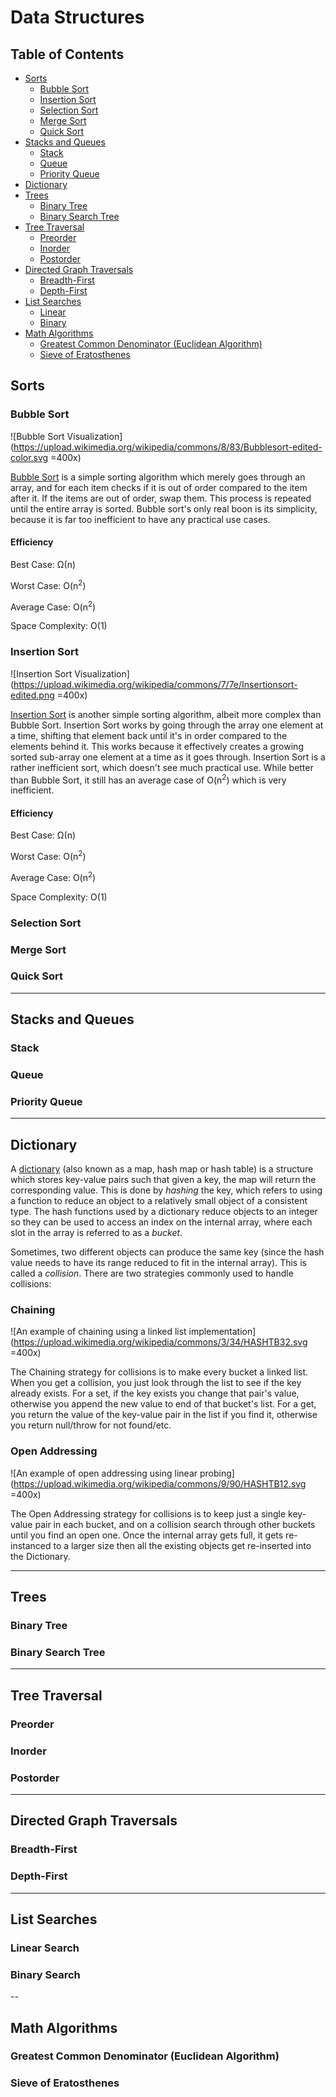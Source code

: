 # Data Structures

## Table of Contents
  - [Sorts](##sorts)
    - [Bubble Sort](#bubble-sort)
    - [Insertion Sort](#insertion-sort)
    - [Selection Sort](#selection-sort)
    - [Merge Sort]()
    - [Quick Sort]()
  - [Stacks and Queues]()
    - [Stack]()
    - [Queue]()
    - [Priority Queue]()
  - [Dictionary]()
  - [Trees]()
    - [Binary Tree]()
    - [Binary Search Tree]()
  - [Tree Traversal]()
    - [Preorder]()
    - [Inorder]()
    - [Postorder]()
  - [Directed Graph Traversals]()
    - [Breadth-First]()
    - [Depth-First]()
  - [List Searches]()
    - [Linear]()
    - [Binary]()
  - [Math Algorithms]()
    - [Greatest Common Denominator (Euclidean Algorithm)]()
    - [Sieve of Eratosthenes]()

## Sorts

### Bubble Sort
![Bubble Sort Visualization](https://upload.wikimedia.org/wikipedia/commons/8/83/Bubblesort-edited-color.svg =400x)

[Bubble Sort](https://en.wikipedia.org/wiki/Bubble_sort) is a simple sorting algorithm which merely goes through an array, and for each item checks if it is out of order compared to the item after it. If the items are out of order, swap them. This process is repeated until the entire array is sorted. Bubble sort's only real boon is its simplicity, because it is far too inefficient to have any practical use cases.

#### Efficiency
Best Case: Ω(n)

Worst Case: O(n<sup>2</sup>)

Average Case: O(n<sup>2</sup>)

Space Complexity: O(1)

### Insertion Sort
![Insertion Sort Visualization](https://upload.wikimedia.org/wikipedia/commons/7/7e/Insertionsort-edited.png =400x)

[Insertion Sort](https://en.wikipedia.org/wiki/Insertion_sort) is another simple sorting algorithm, albeit more complex than Bubble Sort. Insertion Sort works by going through the array one element at a time, shifting that element back until it's in order compared to the elements behind it. This works because it effectively creates a growing sorted sub-array one element at a time as it goes through. Insertion Sort is a rather inefficient sort, which doesn't see much practical use. While better than Bubble Sort, it still has an average case of O(n<sup>2</sup>) which is very inefficient.

#### Efficiency
Best Case: Ω(n)

Worst Case: O(n<sup>2</sup>)

Average Case: O(n<sup>2</sup>)

Space Complexity: O(1)

### Selection Sort

### Merge Sort

### Quick Sort

---

## Stacks and Queues

### Stack

### Queue

### Priority Queue

---

## Dictionary

A [dictionary](https://en.wikibooks.org/wiki/Data_Structures/Hash_Tables) (also known as a map, hash map or hash table) is a structure which stores key-value pairs such that given a key, the map will return the corresponding value. This is done by *hashing* the key, which refers to using a function to reduce an object to a relatively small object of a consistent type. The hash functions used by a dictionary reduce objects to an integer so they can be used to access an index on the internal array, where each slot in the array is referred to as a *bucket*.

Sometimes, two different objects can produce the same key (since the hash value needs to have its range reduced to fit in the internal array). This is called a *collision*. There are two strategies commonly used to handle collisions:

### Chaining
![An example of chaining using a linked list implementation](https://upload.wikimedia.org/wikipedia/commons/3/34/HASHTB32.svg =400x)

The Chaining strategy for collisions is to make every bucket a linked list. When you get a collision, you just look through the list to see if the key already exists. For a set, if the key exists you change that pair's value, otherwise you append the new value to end of that bucket's list. For a get, you return the value of the key-value pair in the list if you find it, otherwise you return null/throw for not found/etc.

### Open Addressing
![An example of open addressing using linear probing](https://upload.wikimedia.org/wikipedia/commons/9/90/HASHTB12.svg =400x)

The Open Addressing strategy for collisions is to keep just a single key-value pair in each bucket, and on a collision search through other buckets until you find an open one. Once the internal array gets full, it gets re-instanced to a larger size then all the existing objects get re-inserted into the Dictionary.

---

## Trees

### Binary Tree

### Binary Search Tree

---

## Tree Traversal

### Preorder

### Inorder

### Postorder

---

## Directed Graph Traversals

### Breadth-First

### Depth-First

---

## List Searches

### Linear Search

### Binary Search

--

## Math Algorithms

### Greatest Common Denominator (Euclidean Algorithm)

### Sieve of Eratosthenes
